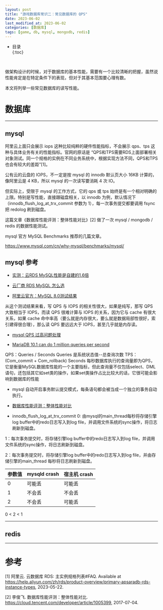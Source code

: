 ```yaml
---
layout: post
title: "游戏数据库常识二：常见数据库的 QPS"
date: 2023-06-02
last_modified_at: 2023-06-02
categories: [数据库]
tags: [game, db, mysql, mongodb, redis]
---
```


* 目录  
{:toc}
<br/>


做架构设计的时候，对于数据库的基本性能，需要有一个比较清晰的把握，虽然说性能肯定是在特定条件下的表现，但对于其基本范围要心理有数。  

本文将列举一些常见数据库的读写性能。  

# 数据库

---

## mysql 

阿里云上面只会展示 iops 这种比较纯粹的硬件性能指标，不会展示 qps、tps 这种与具体业务有关的性能指标。官网的原话是 “QPS和TPS需要RDS上面部署相关对象测试。同一个规格的实例在不同业务系统中，根据实现方法不同，QPS和TPS也会有较大的差距”[1]。   

公有云的云盘的 IOPS，不一定是按 mysql 的 innodb 默认页大小 16KB 计算的，像阿里云是 4 KB，所以 mysql 的一次读写要消耗 4 次 IO。  

但实际上，受限于 mysql 的工作方式，它的 qps 或 tps 始终是有一个相对明确的上限。特别是写性能，直接跟磁盘相关，以 innodb 为例，默认情况下（innodb_flush_log_at_trx_commit 参数为 1），每一次事务提交都要调用 fsync 把 redolog 刷到磁盘。  

这篇文章《数据库性能评测：整体性能对比》[2] 做了一次 mysql / mongodb / redis 的数据性能测试。  


mysql 官方 MySQL Benchmarks 推荐的几篇文章。  

https://www.mysql.com/cn/why-mysql/benchmarks/mysql/

## mysql 参考

* [实测：云RDS MySQL性能是自建的1.6倍](https://www.cnblogs.com/zhoujinyi/p/16392223.html)

* [云厂商 RDS MySQL 怎么选](https://mp.weixin.qq.com/s?__biz=MzkxODMzMjk1Ng==&mid=2247483961&idx=1&sn=272534340ba46ddf4171611129c2b5f8&chksm=c1b3b14af6c4385c9c835d5a3de9cfe93ba8d2c95664f06404e6a91bcdc76efb20c3ef4c51ac&scene=21#wechat_redirect)

* [阿里云官方：MySQL 8.0测试结果](https://help.aliyun.com/zh/rds/support/test-results-of-apsaradb-rds-instances-that-run-mysql-8?spm=a2c4g.11186623.0.0.218c4450qJquTB)

从这个测试结果来看，写 QPS 与 IOPS 的相关性很大，如果是纯写，那写 QPS 大致相当于 IOPS，而读 QPS 很难计算与 IOPS 的关系，因为它与 cache 有很大关系，如果 cache 命中率高（要么就是内存很大，要么就是数据局部性很好，索引建得很合理），那么读 QPS 要远远大于 IOPS，甚至几乎就是内存读。  

* [mysql QPS 过高问题处理](https://www.modb.pro/db/31741) 

* [MariaDB 10.1 can do 1 million queries per second](https://mariadb.org/10-1-mio-qps/)

QPS：Queries / Seconds 
Queries 是系统状态值--总查询次数
TPS：(Com_commit + Com_rollback) Seconds
每秒数据库执行的查询量即为QPS，它是衡量MySQL数据库性能的一个主要指标，但此查询量不仅包括select、DML语句，还包括其它如set类的操作，如果set类操作占比比较大的话，它很可能会影响到数据库的性能


* mysql 自动开启事务默认提交模式，每条语句都会被当成一个独立的事务自动执行。  

* [数据库性能评测：整体性能对比](https://cloud.tencent.com/developer/article/1005399)

* innodb_flush_log_at_trx_commit
0: 由mysql的main_thread每秒将存储引擎log buffer中的redo日志写入到log file，并调用文件系统的sync操作，将日志刷新到磁盘。

1：每次事务提交时，将存储引擎log buffer中的redo日志写入到log file，并调用文件系统的sync操作，将日志刷新到磁盘。

2：每次事务提交时，将存储引擎log buffer中的redo日志写入到log file，并由存储引擎的main_thread 每秒将日志刷新到磁盘。

|参数值|mysqld crash|宿主机 crash|
|--|--|--|
|0|可能丢|可能丢|
|1|不会丢|不会丢|
|2|不会丢|可能丢|

0 < 2 < 1

---

## redis




---

# 参考

[1] 阿里云. 云数据库 RDS: 主实例规格列表#FAQ. Available at https://help.aliyun.com/zh/rds/product-overview/primary-apsaradb-rds-instance-types, 2023-05-22.   

[2] 李俊飞. 数据库性能评测：整体性能对比. https://cloud.tencent.com/developer/article/1005399, 2017-07-04.   